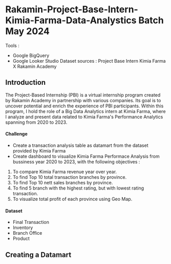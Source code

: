 # Rakamin-Project-Base-Intern-Kimia-Farma-Data-Analystics Batch May 2024

Tools : 
* Google BigQuery
* Google Looker Studio
Dataset sources : Project Base Intern Kimia Farma X Rakamin Academy

## Introduction
The Project-Based Internship (PBI) is a virtual internship program created by Rakamin Academy in partnership with various companies. Its goal is to uncover potential and enrich the experience of PBI participants. Within this program, I hold the role of a Big Data Analytics intern at Kimia Farma, where I analyze and present data related to Kimia Farma's Performance Analytics spanning from 2020 to 2023.

#### Challenge
* Create a transaction analysis table as datamart from the dataset provided by Kimia Farma
* Create dashboard to visualize Kimia Farma Performace Analysis from bussiness year 2020 to 2023, with the following objectives :
1. To compare Kimia Farma revenue year over year.
2. To find Top 10 total transaction branches by province.
3. To find Top 10 nett sales branches by province.
4. To find 5 branch with the highest rating, but with lowest rating transaction.
5. To visualize total profit of each province using Geo Map.

#### Dataset 
* Final Transaction 
* Inventory
* Branch Office
* Product

## Creating a Datamart
 
